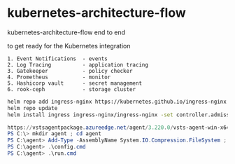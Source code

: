 # kubernetes-architecture-flow

kubernetes-architecture-flow end to end

to get ready for the Kubernetes integration

    1. Event Notifications  - events 
    2. Log Tracing          - application tracing
    3. Gatekeeper           - policy checker
    4. Prometheus           - monitor
    5. Hashicorp vault      - secret management 
    6. rook-ceph            - storage cluster


```bash
helm repo add ingress-nginx https://kubernetes.github.io/ingress-nginx
helm repo update
helm install ingress ingress-nginx/ingress-nginx -set controller.admissionWebhooks.enabled=false -n namespace
```

```powershell
https://vstsagentpackage.azureedge.net/agent/3.220.0/vsts-agent-win-x64-3.220.0.zip
PS C:\> mkdir agent ; cd agent
PS C:\agent> Add-Type -AssemblyName System.IO.Compression.FileSystem ; [System.IO.Compression.ZipFile]::ExtractToDirectory("$HOME\Downloads\vsts-agent-win-x64-3.220.0.zip", "$PWD")
PS C:\agent> .\config.cmd
PS C:\agent> .\run.cmd
```
